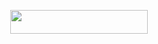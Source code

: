  
<p align="center"><a href="https://heroku.com/deploy?template=https://github.com/coderparv/chatbot"> <img src="https://img.shields.io/badge/Deploy%20To%20Heroku-black?style=for-the-badge&logo=heroku" width="220" height="38.45"/></a></p>
 
 
